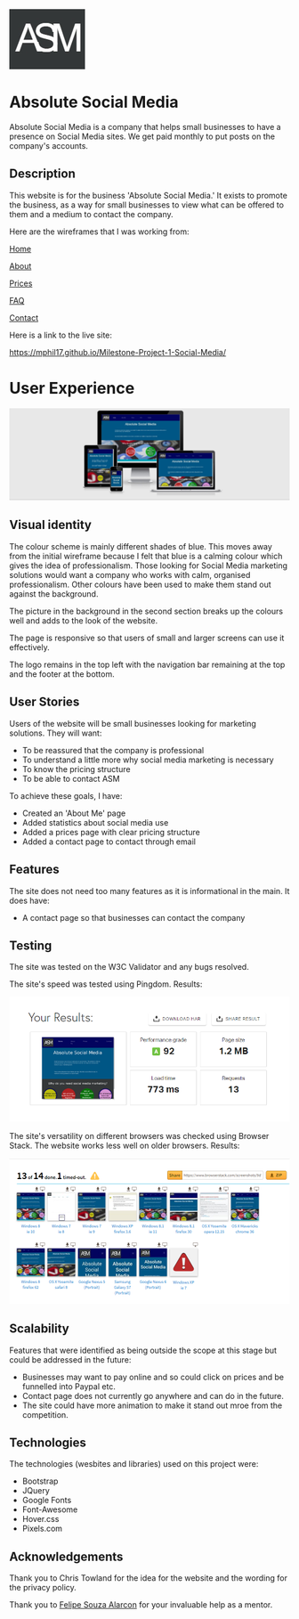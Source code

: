 <img src = "assets/images/asm logo.jpg"/>

# Absolute Social Media 
Absolute Social Media is a company that helps small businesses to have a presence on Social Media sites. We get paid monthly to put posts on the company's accounts.

## Description

This website is for the business 'Absolute Social Media.' It exists to promote the business, as a way for small businesses to view what can be offered to them and a medium to contact the company.

Here are the wireframes that I was working from:

[Home](assets/wireframes/Home.png) 

[About](assets/wireframes/About-Me.png) 

[Prices]((assets/wireframes/Prices.png) )

[FAQ]((assets/wireframes/FAQ.png) )

[Contact]((assets/wireframes/Contact.png) )


Here is a link to the live site:

https://mphil17.github.io/Milestone-Project-1-Social-Media/

# User Experience

<img src = "assets/images/responsive.jpg"/>

## Visual identity

The colour scheme is mainly different shades of blue. This moves away from the initial wireframe because I felt that blue is a calming colour which gives the idea of professionalism. Those looking for Social Media marketing solutions would want a company who works with calm, organised professionalism. Other colours have been used to make them stand out against the background.

The picture in the background in the second section breaks up the colours well and adds to the look of the website.

The page is responsive so that users of small and larger screens can use it effectively. 

The logo remains in the top left with the navigation bar remaining at the top and the footer at the bottom.

## User Stories

Users of the website will be small businesses looking for marketing solutions.
They will want:
- To be reassured that the company is professional
- To understand a little more why social media marketing is necessary
- To know the pricing structure
- To be able to contact ASM

To achieve these goals, I have:
- Created an 'About Me' page
- Added statistics about social media use
- Added a prices page with clear pricing structure
- Added a contact page to contact through email

## Features

The site does not need too many features as it is informational in the main. It does have:

- A contact page so that businesses can contact the company

## Testing

The site was tested on the W3C Validator and any bugs resolved.

The site's speed was tested using Pingdom. Results:

<img src = "assets/images/pingdom.png"/>

The site's versatility on different browsers was checked using Browser Stack. The website works less well on older browsers. Results:

<img src = "assets/images/browser.png"/>

## Scalability

Features that were identified as being outside the scope at this stage but could be addressed in the future:
- Businesses may want to pay online and so could click on prices and be funnelled into Paypal etc.
- Contact page does not currently go anywhere and can do in the future.
- The site could have more animation to make it stand out mroe from the competition.

## Technologies

The technologies (wesbites and libraries) used on this project were:
- Bootstrap
- JQuery
- Google Fonts
- Font-Awesome
- Hover.css
- Pixels.com

## Acknowledgements

Thank you to Chris Towland for the idea for the website and the wording for the privacy policy.

Thank you to [Felipe Souza Alarcon](https://github.com/felipe-alarcon) for your invaluable help as a mentor.